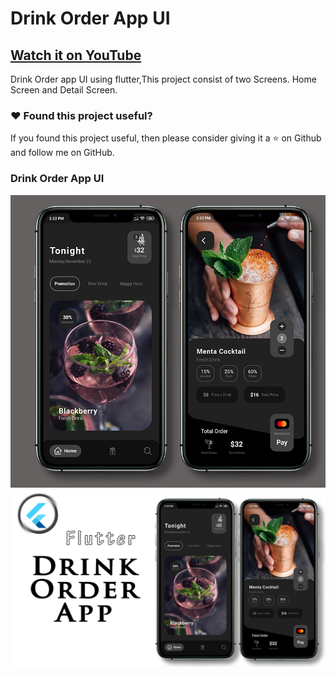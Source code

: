 # Drink Order App UI

## [Watch it on YouTube]()


Drink Order app UI using flutter,This project consist of two Screens. Home Screen and Detail Screen.

### :heart: Found this project useful?

If you found this project useful, then please consider giving it a :star: on Github and follow me on GitHub.

### Drink Order App UI

![App UI](/allscr.png)
![App UI](/drinkthumb.png)

